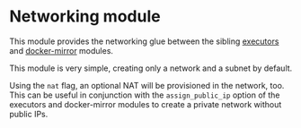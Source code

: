 # Networking module

This module provides the networking glue between the sibling [executors](https://registry.terraform.io/modules/sourcegraph/executors/google/6.1.0/submodules/executors) and [docker-mirror](https://registry.terraform.io/modules/sourcegraph/executors/google/6.1.0/submodules/docker-mirror) modules.

This module is very simple, creating only a network and a subnet by default.

Using the `nat` flag, an optional NAT will be provisioned in the network, too. This can be useful in conjunction with the `assign_public_ip` option of the executors and docker-mirror modules to create a private network without public IPs.
